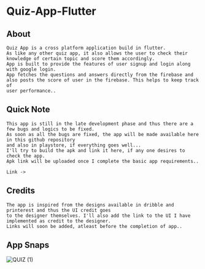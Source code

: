 # Quiz-App-Flutter

## About
````
Quiz App is a cross platform application build in flutter. 
As like any other quiz app, it also allows the user to check their
knowledge of certain topic and score them accordingly.
App is built to provide the features of user signup and login along with google login. 
App fetches the questions and answers directly from the firebase and 
also posts the score of user in the firebase. This helps to keep track of 
user performance..
````

## Quick Note
````
This app is still in the late development phase and thus there are a few bugs and logics to be fixed.
As soon as all the bugs are fixed, the app will be made available here in this github repository
and also in playstore, if everything goes well...
I'll try to build the apk and link it here, if any one desires to check the app.
Apk link will be uploaded once I complete the basic app requirements..

Link -> 
````

## Credits
````
The app is inspired from the designs available in dribble and printerest and thus the UI credit goes 
to the designer themselves. I'll also add the link to the UI I have implemented as credit to the designer.
Links will soon be added, atleast before the completion of app..
````
## App Snaps
![QUIZ (1)](https://user-images.githubusercontent.com/63596895/197168973-63f78735-d896-4d43-91bf-3902b5596a52.png)






